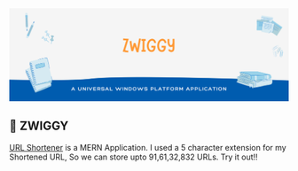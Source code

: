 <img src="static/Images/banner.png" />

<h2> 🚚 ZWIGGY </h2>
<a href="https://shorten--url.herokuapp.com/">URL Shortener</a> is a MERN Application. I used a 5 character extension for my Shortened URL, So we can store upto 91,61,32,832 URLs. Try it out!!
